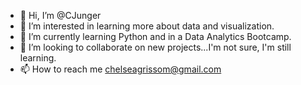 - 👋 Hi, I’m @CJunger
- 👀 I’m interested in learning more about data and visualization.
- 🌱 I’m currently learning Python and in a Data Analytics Bootcamp.
- 💞️ I’m looking to collaborate on new projects...I'm not sure, I'm still learning.
- 📫 How to reach me chelseagrissom@gmail.com

<!---
CJunger/CJunger is a ✨ special ✨ repository because its `README.md` (this file) appears on your GitHub profile.
You can click the Preview link to take a look at your changes.
--->
